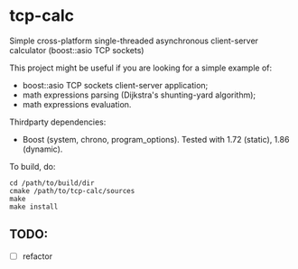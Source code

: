 # tcp-calc
Simple cross-platform single-threaded asynchronous client-server calculator (boost::asio TCP sockets)

This project might be useful if you are looking for a simple example of:
- boost::asio TCP sockets client-server application;
- math expressions parsing (Dijkstra's shunting-yard algorithm);
- math expressions evaluation.

Thirdparty dependencies:
- Boost (system, chrono, program_options).
  Tested with 1.72 (static), 1.86 (dynamic).

To build, do:
```
cd /path/to/build/dir
cmake /path/to/tcp-calc/sources
make
make install
```

## TODO:
- [ ] refactor

